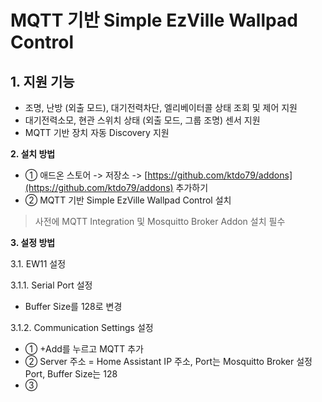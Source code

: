 <h1>MQTT 기반 Simple EzVille Wallpad Control</h1>

<h2>1. 지원 기능</h2>

- 조명, 난방 (외출 모드), 대기전력차단, 엘리베이터콜 상태 조회 및 제어 지원
- 대기전력소모, 현관 스위치 상태 (외출 모드, 그룹 조명) 센서 지원
- MQTT 기반 장치 자동 Discovery 지원



**2. 설치 방법**

- ① 애드온 스토어 -> 저장소 -> [https://github.com/ktdo79/addons](https://github.com/ktdo79/addons) 추가하기 
- ② MQTT 기반 Simple EzVille Wallpad Control 설치

> 사전에 MQTT Integration 및 Mosquitto Broker Addon 설치 필수



**3. 설정 방법**

3.1. EW11 설정

3.1.1. Serial Port 설정

- Buffer Size를 128로 변경 

3.1.2. Communication Settings 설정

- ① +Add를 누르고 MQTT 추가
- ② Server 주소 = Home Assistant IP 주소, Port는 Mosquitto Broker 설정 Port, Buffer Size는 128
- ③
